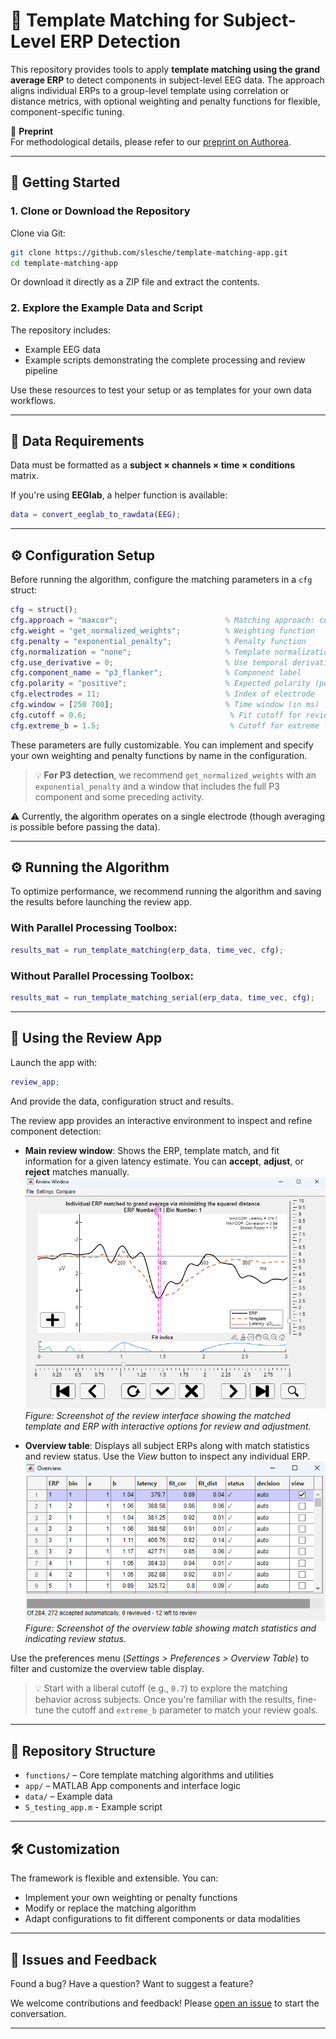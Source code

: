 # 🧠 Template Matching for Subject-Level ERP Detection

This repository provides tools to apply **template matching using the grand average ERP** to detect components in subject-level EEG data. The approach aligns individual ERPs to a group-level template using correlation or distance metrics, with optional weighting and penalty functions for flexible, component-specific tuning.

📄 **Preprint**  
For methodological details, please refer to our [preprint on Authorea](https://doi.org/10.22541/au.173383976.68997762/v1).

---

## 🚀 Getting Started

### 1. Clone or Download the Repository

Clone via Git:

```bash
git clone https://github.com/slesche/template-matching-app.git
cd template-matching-app
````

Or download it directly as a ZIP file and extract the contents.

### 2. Explore the Example Data and Script

The repository includes:

* Example EEG data
* Example scripts demonstrating the complete processing and review pipeline

Use these resources to test your setup or as templates for your own data workflows.

---

## 🧠 Data Requirements

Data must be formatted as a **subject × channels × time × conditions** matrix.

If you're using **EEGlab**, a helper function is available:

```matlab
data = convert_eeglab_to_rawdata(EEG);
```

---

## ⚙️ Configuration Setup

Before running the algorithm, configure the matching parameters in a `cfg` struct:

```matlab
cfg = struct();
cfg.approach = "maxcor";                        % Matching approach: currently - maximize correlation
cfg.weight = "get_normalized_weights";          % Weighting function
cfg.penalty = "exponential_penalty";            % Penalty function
cfg.normalization = "none";                     % Template normalization
cfg.use_derivative = 0;                         % Use temporal derivative? (0 = no)
cfg.component_name = "p3_flanker";              % Component label
cfg.polarity = "positive";                      % Expected polarity (positive/negative)
cfg.electrodes = 11;                            % Index of electrode
cfg.window = [250 700];                         % Time window (in ms)
cfg.cutoff = 0.6;                                % Fit cutoff for review
cfg.extreme_b = 1.5;                             % Cutoff for extreme latencies
```

These parameters are fully customizable. You can implement and specify your own weighting and penalty functions by name in the configuration.

> 💡 **For P3 detection**, we recommend `get_normalized_weights` with an `exponential_penalty` and a window that includes the full P3 component and some preceding activity.

⚠️ Currently, the algorithm operates on a single electrode (though averaging is possible before passing the data).

---

## ⚙️ Running the Algorithm

To optimize performance, we recommend running the algorithm and saving the results before launching the review app.

### With Parallel Processing Toolbox:

```matlab
results_mat = run_template_matching(erp_data, time_vec, cfg);
```

### Without Parallel Processing Toolbox:

```matlab
results_mat = run_template_matching_serial(erp_data, time_vec, cfg);
```

---

## 🧾 Using the Review App

Launch the app with:

```matlab
review_app;
```

And provide the data, configuration struct and results.

The review app provides an interactive environment to inspect and refine component detection:

* **Main review window**: Shows the ERP, template match, and fit information for a given latency estimate. You can **accept**, **adjust**, or **reject** matches manually.
![Template Matching Review App](app/src/review_app_main_window.png)
*Figure: Screenshot of the review interface showing the matched template and ERP with interactive options for review and adjustment.*


* **Overview table**: Displays all subject ERPs along with match statistics and review status. Use the *View* button to inspect any individual ERP.
![Overview Table Review App](app/src/review_app_overview_table.png)
*Figure: Screenshot of the overview table showing match statistics and indicating review status.*

Use the preferences menu (*Settings > Preferences > Overview Table*) to filter and customize the overview table display.

> 💡 Start with a liberal cutoff (e.g., `0.7`) to explore the matching behavior across subjects. Once you're familiar with the results, fine-tune the cutoff and `extreme_b` parameter to match your review goals.

---

## 📁 Repository Structure

* `functions/` – Core template matching algorithms and utilities
* `app/` – MATLAB App components and interface logic
* `data/` – Example data
* `S_testing_app.m` - Example script

---

## 🛠️ Customization

The framework is flexible and extensible. You can:

* Implement your own weighting or penalty functions
* Modify or replace the matching algorithm
* Adapt configurations to fit different components or data modalities

---

## 🐛 Issues and Feedback

Found a bug? Have a question? Want to suggest a feature?

We welcome contributions and feedback!
Please [open an issue](https://github.com/slesche/template-matching-app/issues) to start the conversation.

---
